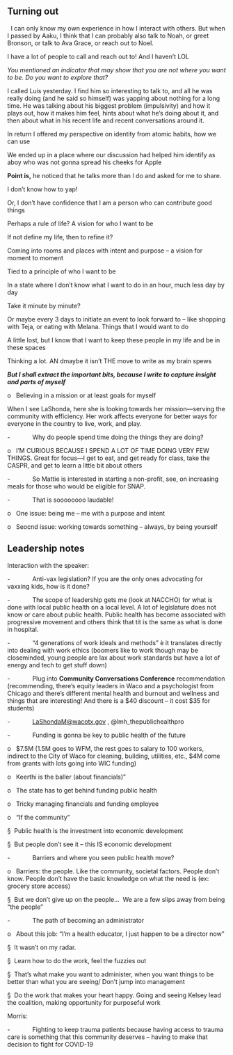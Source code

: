 ## Turning out

  I can only know my own experience in how I interact with others. But when I passed by Aaku, I think that I can probably also talk to Noah, or greet Bronson, or talk to Ava Grace, or reach out to Noel.

I have a lot of people to call and reach out to! And I haven’t LOL

_You mentioned an indicator that may show that you are not where you want to be. Do you want to explore that?_

I called Luis yesterday. I find him so interesting to talk to, and all he was really doing (and he said so himself) was yapping about nothing for a long time. He was talking about his biggest problem (impulsivity) and how it plays out, how it makes him feel, hints about what he’s doing about it, and then about what in his recent life and recent conversations around it.

In return I offered my perspective on identity from atomic habits, how we can use

We ended up in a place where our discussion had helped him identify as aboy who was not gonna spread his cheeks for Apple

**Point is,** he noticed that he talks more than I do and asked for me to share.

I don’t know how to yap!

Or, I don’t have confidence that I am a person who can contribute good things

Perhaps a rule of life? A vision for who I want to be

If not define my life, then to refine it?

Coming into rooms and places with intent and purpose – a vision for moment to moment

Tied to a principle of who I want to be

In a state where I don’t know what I want to do in an hour, much less day by day

Take it minute by minute?

Or maybe every 3 days to initiate an event to look forward to – like shopping with Teja, or eating with Melana. Things that I would want to do

A little lost, but I know that I want to keep these people in my life and be in these spaces

Thinking a lot. AN dmaybe it isn’t THE move to write as my brain spews

**_But I shall extract the important bits, because I write to capture insight and parts of myself_**

o   Believing in a mission or at least goals for myself

When I see LaShonda, here she is looking towards her mission—serving the community with efficiency. Her work affects everyone for better ways for everyone in the country to live, work, and play.

-             Why do people spend time doing the things they are doing?

o   I’M CURIOUS BECAUSE I SPEND A LOT OF TIME DOING VERY FEW THINGS. Great for focus—I get to eat, and get ready for class, take the CASPR, and get to learn a little bit about others

-             So Mattie is interested in starting a non-profit, see, on increasing meals for those who would be eligible for SNAP.

-             That is soooooooo laudable!

o   One issue: being me – me with a purpose and intent

o   Seocnd issue: working towards something – always, by being yourself

## Leadership notes

Interaction with the speaker:

-             Anti-vax legislation? If you are the only ones advocating for vaxxing kids, how is it done?

-             The scope of leadership gets me (look at NACCHO) for what is done with local public health on a local level. A lot of legislature does not know or care about public health. Public health has become associated with progressive movement and others think that tit is the same as what is done in hospital.

-             “4 generations of work ideals and methods” è it translates directly into dealing with work ethics (boomers like to work though may be closeminded, young people are lax about work standards but have a lot of energy and tech to get stuff down)

-             Plug into **Community Conversations Conference** recommendation (recommending, there’s equity leaders in Waco and a psychologist from Chicago and there’s different mental health and burnout and wellness and things that are interesting! And there is a $40 discount – it cost $35 for students)

-             [LaShondaM@wacotx.gov](mailto:LaShondaM@wacotx.gov) , @lmh_thepublichealthpro

-             Funding is gonna be key to public health of the future

o   $7.5M (1.5M goes to WFM, the rest goes to salary to 100 workers, indirect to the City of Waco for cleaning, building, utilities, etc., $4M come from grants with lots going into WIC funding)

o   Keerthi is the baller (about financials)”

o   The state has to get behind funding public health

o   Tricky managing financials and funding employee

o   “If the community”

§  Public health is the investment into economic development

§  But people don’t see it – this IS economic development

-             Barriers and where you seen public health move?

o   Barriers: the people. Like the community, societal factors. People don’t know. People don’t have the basic knowledge on what the need is (ex: grocery store access)

§  But we don’t give up on the people…  We are a few slips away from being “the people”

-             The path of becoming an administrator

o   About this job: “I’m a health educator, I just happen to be a director now”

§  It wasn’t on my radar.

§  Learn how to do the work, feel the fuzzies out

§  That’s what make you want to administer, when you want things to be better than what you are seeing/ Don’t jump into management

§  Do the work that makes your heart happy. Going and seeing Kelsey lead the coalition, making opportunity for purposeful work

Morris:

-             Fighting to keep trauma patients because having access to trauma care is something that this community deserves – having to make that decision to fight for COVID-19